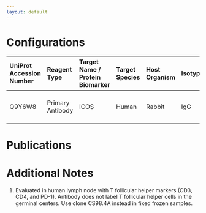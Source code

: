 ```yaml
---
layout: default
---
```


# Configurations

| UniProt Accession Number   | Reagent Type     | Target Name / Protein Biomarker   | Target Species   | Host Organism   | Isotype   | Clonality   | Vendor   | Catalog Number   | Conjugate    | RRID        | Availability   | Method                 | Tissue Preservation               | Target Tissue   | Tissue State   | Detergent         | Antigen Retrieval Conditions   | Dye Inactivation Conditions   | Recommend   | Agree               | Disagree   | Contributor         | Notes       |
|:---------------------------|:-----------------|:----------------------------------|:-----------------|:----------------|:----------|:------------|:---------|:-----------------|:-------------|:------------|:---------------|:-----------------------|:----------------------------------|:----------------|:---------------|:------------------|:-------------------------------|:------------------------------|:------------|:--------------------|:-----------|:--------------------|:------------|
| Q9Y6W8                     | Primary Antibody | ICOS                              | Human            | Rabbit          | IgG       | SP98        | Abcam    | ab105227         | Unconjugated | AB_10710236 | Stock          | Multiplexed 2D Imaging | 1:4 Cytofix/Cytoperm Fixed Frozen | Lymph Node      | NA             | 0.3% Triton-X-100 | NA                             | NA                            | No          | [0000-0003-4379-8967](https://orcid.org/0000-0003-4379-8967) | NA         | [0000-0003-4379-8967](https://orcid.org/0000-0003-4379-8967) | [1](#notes) |

# Publications



# Additional Notes

<a name="notes"></a>
1. Evaluated in human lymph node with T follicular helper markers (CD3, CD4, and PD-1). Antibody does not label T follicular helper cells in the germinal centers. Use clone CS98.4A instead in fixed frozen samples.
